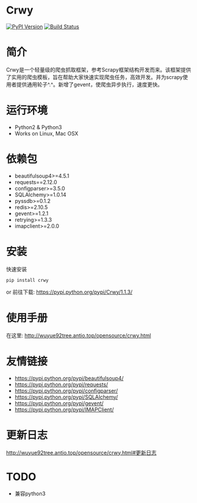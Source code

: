 # Crwy

[![PyPI Version](https://img.shields.io/pypi/v/Crwy.svg)](https://pypi.python.org/pypi/Crwy)
[![Build Status](https://travis-ci.org/wuyue92tree/crwy.svg?branch=1.1.3)](https://travis-ci.org/wuyue92tree/crwy)

# 简介

Crwy是一个轻量级的爬虫抓取框架，参考Scrapy框架结构开发而来。该框架提供了实用的爬虫模板，旨在帮助大家快速实现爬虫任务，高效开发。并为scrapy使用者提供通用轮子^.^。新增了gevent，使爬虫异步执行，速度更快。

# 运行环境


 * Python2 & Python3
 * Works on Linux, Mac OSX

# 依赖包

 * beautifulsoup4>=4.5.1
 * requests==2.12.0
 * configparser>=3.5.0
 * SQLAlchemy>=1.0.14
 * pyssdb>=0.1.2
 * redis>=2.10.5
 * gevent>=1.2.1
 * retrying>=1.3.3
 * imapclient>=2.0.0

# 安装


快速安装
```
pip install crwy
```

or
前往下载: https://pypi.python.org/pypi/Crwy/1.1.3/

# 使用手册

在这里: http://wuyue92tree.antio.top/opensource/crwy.html

# 友情链接

- https://pypi.python.org/pypi/beautifulsoup4/
- https://pypi.python.org/pypi/requests/
- https://pypi.python.org/pypi/configparser/
- https://pypi.python.org/pypi/SQLAlchemy/
- https://pypi.python.org/pypi/gevent/
- https://pypi.python.org/pypi/IMAPClient/

# 更新日志

http://wuyue92tree.antio.top/opensource/crwy.html#更新日志

# TODO

- 兼容python3


